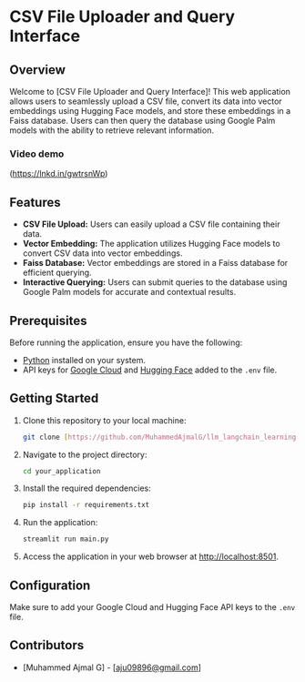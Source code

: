 # CSV File Uploader and Query Interface

## Overview

Welcome to [CSV File Uploader and Query Interface]! This web application allows users to seamlessly upload a CSV file, convert its data into vector embeddings using Hugging Face models, and store these embeddings in a Faiss database. Users can then query the database using Google Palm models with the ability to retrieve relevant information.

### Video demo
(https://lnkd.in/gwtrsnWp)

## Features

- **CSV File Upload:** Users can easily upload a CSV file containing their data.
- **Vector Embedding:** The application utilizes Hugging Face models to convert CSV data into vector embeddings.
- **Faiss Database:** Vector embeddings are stored in a Faiss database for efficient querying.
- **Interactive Querying:** Users can submit queries to the database using Google Palm models for accurate and contextual results.

## Prerequisites

Before running the application, ensure you have the following:

- [Python](https://www.python.org/) installed on your system.
- API keys for [Google Cloud](https://cloud.google.com/) and [Hugging Face](https://huggingface.co/) added to the `.env` file.

## Getting Started

1. Clone this repository to your local machine:

    ```bash
    git clone [https://github.com/MuhammedAjmalG/llm_langchain_learning/tree/main/llm_lang_csv_retrieval]
    ```

2. Navigate to the project directory:

    ```bash
    cd your_application
    ```

3. Install the required dependencies:

    ```bash
    pip install -r requirements.txt
    ```

4. Run the application:

    ```bash
    streamlit run main.py
    ```

5. Access the application in your web browser at [http://localhost:8501](http://localhost:8501).

## Configuration

Make sure to add your Google Cloud and Hugging Face API keys to the `.env` file.


## Contributors

- [Muhammed Ajmal G] - [aju09896@gmail.com]
